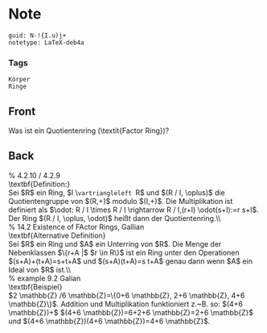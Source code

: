 # Note
```
guid: N-!{I.u)j+
notetype: LaTeX-deb4a
```

### Tags
```
Körper
Ringe
```

## Front
Was ist ein Quotientenring (\textit{Factor Ring})?

## Back
<div>% 4.2.10 / 4.2.9</div><div>
</div><div>\textbf{Definition:}</div><div>
</div><div>Sei $R$ ein Ring, $I \<code>vartriangleleft </code>R$ und $(R / I, \oplus)$ die Quotientengruppe von $(R,+)$ modulo $(I,+)$. <span>Die Multiplikation ist definiert als  $\odot: R / I \times R / I \rightarrow R / I,(r+I) \odot(s+I):=r s+I$.</span></div><div>
</div>Der Ring $(R / I, \oplus, \odot)$ heißt dann der Quotientenring.\\<div>
</div><div>% 14.2 Existence of FActor Rings, Gallian</div><div>
</div><div>\textbf{Alternative Definition}</div><div>
</div><div>Sei $R$ ein Ring und $A$ ein Unterring von $R$. Die Menge der Nebenklassen $\{r+A |$ $r \in R\}$ ist ein Ring unter den Operationen $(s+A)+(t+A)=s+t+A$ und $(s+A)(t+A)=s t+A$ genau dann wenn $A$ ein Ideal von $R$ ist.\\</div><div>
</div><div>% example 9.2 Galian </div><div>
</div><div>\textbf{Beispiel}</div><div>
</div><div>$2 \mathbb{Z} /6 <span>\mathbb{Z}</span><span>=\{0+6 </span><span>\mathbb{Z}</span><span>, 2+6 </span><span>\mathbb{Z}</span><span>, 4+6 </span><span>\mathbb{Z}</span><span>\}$. Addition und Multiplikation funktioniert z.~B. so: $(4+6 </span><span>\mathbb{Z}</span><span>)+$ $(4+6 </span><span>\mathbb{Z}</span><span>)</span><span>=6+2+6 </span><span>\mathbb{Z}</span><span>=2+6 </span><span>\mathbb{Z}</span><span>$ und $(4+6 </span><span>\mathbb{Z}</span><span>)(4+6 </span><span>\mathbb{Z}</span><span>)=4+6 </span><span>\mathbb{Z}</span><span>$.</span></div>
